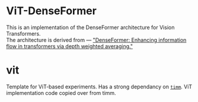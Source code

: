 # ViT-DenseFormer
This is an implementation of the DenseFormer architecture for Vision Transformers. 
<br>
The architecture is derived from — ["DenseFormer: Enhancing information flow in transformers via depth weighted averaging."](https://arxiv.org/abs/2402.02622)



# vit
Template for ViT-based experiments. Has a strong dependancy on [`timm`](https://github.com/huggingface/pytorch-image-models). ViT implementation code copied over from timm.

